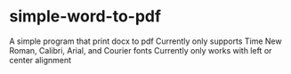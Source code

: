 # simple-word-to-pdf
A simple program that print docx to pdf
Currently only supports Time New Roman, Calibri, Arial, and Courier fonts
Currently only works with left or center alignment
